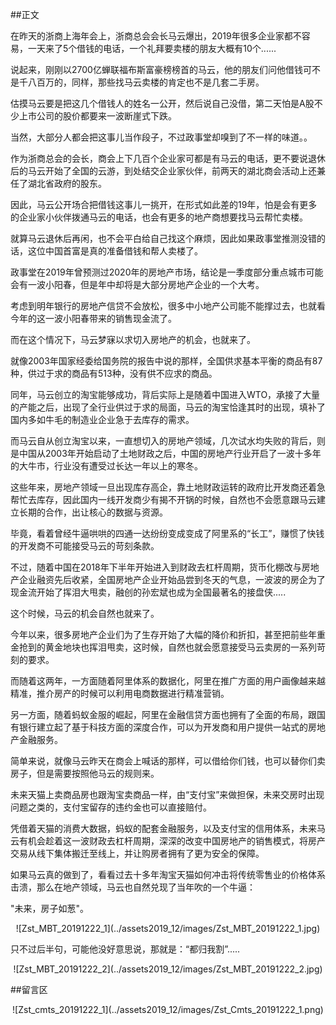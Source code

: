 ##正文

在昨天的浙商上海年会上，浙商总会会长马云爆出，2019年很多企业家都不容易，一天来了5个借钱的电话，一个礼拜要卖楼的朋友大概有10个......

说起来，刚刚以2700亿蝉联福布斯富豪榜榜首的马云，他的朋友们问他借钱可不是千八百万的，同样，那些找马云卖楼的肯定也不是几套二手房。

估摸马云要是把这几个借钱人的姓名一公开，然后说自己没借，第二天怕是A股不少上市公司的股价都要来一波断崖式下跌。

当然，大部分人都会把这事儿当作段子，不过政事堂却嗅到了不一样的味道。。

作为浙商总会的会长，商会上下几百个企业家可都是有马云的电话，更不要说退休后的马云开始了全国的云游，到处结交企业家伙伴，前两天的湖北商会活动上还兼任了湖北省政府的股东。

因此，马云公开场合把借钱这事儿一挑开，在形式如此差的19年，怕是会有更多的企业家小伙伴拨通马云的电话，也会有更多的地产商想要找马云帮忙卖楼。

就算马云退休后再闲，也不会平白给自己找这个麻烦，因此如果政事堂推测没错的话，这位中国首富是真的准备借钱和帮人卖楼了。

政事堂在2019年曾预测过2020年的房地产市场，结论是一季度部分重点城市可能会有一波小阳春，但是年中却将是大部分房地产企业的一个大考。

考虑到明年银行的房地产信贷不会放松，很多中小地产公司能不能撑过去，也就看今年的这一波小阳春带来的销售现金流了。

而在这个情况下，马云梦寐以求切入房地产的机会，也就来了。

就像2003年国家经委给国务院的报告中说的那样，全国供求基本平衡的商品有87种，供过于求的商品有513种，没有供不应求的商品。

同年，马云创立的淘宝能够成功，背后实际上是随着中国进入WTO，承接了大量的产能之后，出现了全行业供过于求的局面，马云的淘宝恰逢其时的出现，填补了国内多如牛毛的制造业企业急于去库存的需求。

而马云自从创立淘宝以来，一直想切入的房地产领域，几次试水均失败的背后，则是中国从2003年开始启动了土地财政之后，中国的房地产行业开启了一波十多年的大牛市，行业没有遭受过长达一年以上的寒冬。

这些年来，房地产领域一旦出现库存高企，靠土地财政运转的政府比开发商还着急帮忙去库存，因此国内一线开发商少有揭不开锅的时候，自然也不会愿意跟马云建立长期的合作，出让核心的数据与资源。

毕竟，看着曾经牛逼哄哄的四通一达纷纷变成变成了阿里系的“长工”，赚惯了快钱的开发商不可能接受马云的苛刻条款。

不过，随着中国在2018年下半年开始进入到财政去杠杆周期，货币化棚改与房地产企业融资先后收紧，全国房地产企业开始品尝到冬天的气息，一波波的房企为了现金流开始了挥泪大甩卖，融创的孙宏斌也成为全国最著名的接盘侠.....

这个时候，马云的机会自然也就来了。

今年以来，很多房地产企业们为了生存开始了大幅的降价和折扣，甚至把前些年重金抢到的黄金地块也挥泪甩卖，这时候，自然也就会愿意接受马云卖房的一系列苛刻的要求。

而随着这两年，一方面随着阿里体系的数据化，阿里在推广方面的用户画像越来越精准，推介房产的时候可以利用电商数据进行精准营销。

另一方面，随着蚂蚁金服的崛起，阿里在金融信贷方面也拥有了全面的布局，跟国有银行建立起了基于科技方面的深度合作，可以为开发商和用户提供一站式的房地产金融服务。

简单来说，就像马云昨天在商会上喊话的那样，可以借给你们钱，也可以替你们卖房子，但是需要按照他马云的规则来。

未来天猫上卖商品房也跟淘宝卖商品一样，由“支付宝”来做担保，未来交房时出现问题之类的，支付宝留存的违约金也可以直接赔付。

凭借着天猫的消费大数据，蚂蚁的配套金融服务，以及支付宝的信用体系，未来马云有机会趁着这一波财政去杠杆周期，深深的改变中国房地产的销售模式，将房产交易从线下集体搬迁至线上，并让购房者拥有了更为安全的保障。

如果马云真的做到了，看看过去十多年淘宝天猫如何冲击将传统零售业的价格体系击溃，那么在地产领域，马云也自然兑现了当年吹的一个牛逼：

"未来，房子如葱"。

 <div align="center">![Zst_MBT_20191222_1](../assets2019_12/images/Zst_MBT_20191222_1.jpg)</div>

只不过后半句，可能他没好意思说，那就是：“都归我割”.....

 <div align="center">![Zst_MBT_20191222_2](../assets2019_12/images/Zst_MBT_20191222_2.jpg)</div>

##留言区
 <div align="center">![Zst_cmts_20191222_1](../assets2019_12/images/Zst_Cmts_20191222_1.png)</div>